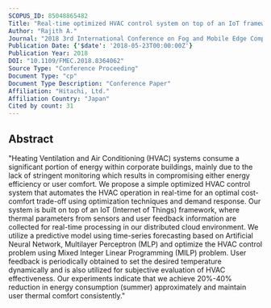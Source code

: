 ```yaml
---
SCOPUS_ID: 85048865482
Title: "Real-time optimized HVAC control system on top of an IoT framework"
Author: "Rajith A."
Journal: "2018 3rd International Conference on Fog and Mobile Edge Computing, FMEC 2018"
Publication Date: {'$date': '2018-05-23T00:00:00Z'}
Publication Year: 2018
DOI: "10.1109/FMEC.2018.8364062"
Source Type: "Conference Proceeding"
Document Type: "cp"
Document Type Description: "Conference Paper"
Affiliation: "Hitachi, Ltd."
Affiliation Country: "Japan"
Cited by count: 31
---
```


## Abstract
"Heating Ventilation and Air Conditioning (HVAC) systems consume a significant portion of energy within corporate buildings, mainly due to the lack of stringent monitoring which results in compromising either energy efficiency or user comfort. We propose a simple optimized HVAC control system that automates the HVAC operation in real-time for an optimal cost-comfort trade-off using optimization techniques and demand response. Our system is built on top of an IoT (Internet of Things) framework, where thermal parameters from sensors and user feedback information are collected for real-time processing in our distributed cloud environment. We utilize a predictive model using time-series forecasting based on Artificial Neural Network, Multilayer Perceptron (MLP) and optimize the HVAC control problem using Mixed Integer Linear Programming (MILP) problem. User feedback is periodically obtained to set the desired temperature dynamically and is also utilized for subjective evaluation of HVAC effectiveness. Our experiments indicate that we achieve 20%-40% reduction in energy consumption (summer) approximately and maintain user thermal comfort consistently."

